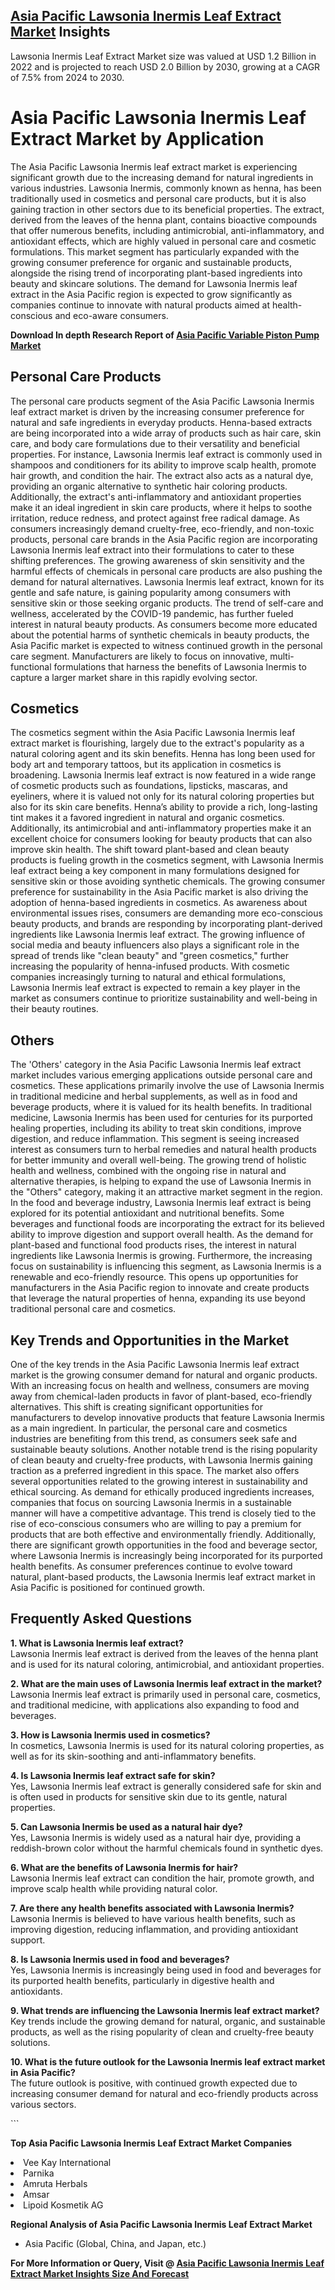 <h2><a href="https://www.verifiedmarketreports.com/download-sample/?rid=457914&amp;utm_source=Github-Feb&amp;utm_medium=225" target="_blank">Asia Pacific Lawsonia Inermis Leaf Extract Market</a> Insights</h2><p>Lawsonia Inermis Leaf Extract Market size was valued at USD 1.2 Billion in 2022 and is projected to reach USD 2.0 Billion by 2030, growing at a CAGR of 7.5% from 2024 to 2030.</p><p><h1>Asia Pacific Lawsonia Inermis Leaf Extract Market by Application</h1> <p>The Asia Pacific Lawsonia Inermis leaf extract market is experiencing significant growth due to the increasing demand for natural ingredients in various industries. Lawsonia Inermis, commonly known as henna, has been traditionally used in cosmetics and personal care products, but it is also gaining traction in other sectors due to its beneficial properties. The extract, derived from the leaves of the henna plant, contains bioactive compounds that offer numerous benefits, including antimicrobial, anti-inflammatory, and antioxidant effects, which are highly valued in personal care and cosmetic formulations. This market segment has particularly expanded with the growing consumer preference for organic and sustainable products, alongside the rising trend of incorporating plant-based ingredients into beauty and skincare solutions. The demand for Lawsonia Inermis leaf extract in the Asia Pacific region is expected to grow significantly as companies continue to innovate with natural products aimed at health-conscious and eco-aware consumers. <p><strong>Download In depth Research Report of <a href="https://www.verifiedmarketreports.com/download-sample/?rid=236118&amp;utm_source=Pulse-Dec&amp;utm_medium=225" target="_blank">Asia Pacific Variable Piston Pump Market</a></strong></p></p> <h2>Personal Care Products</h2> <p>The personal care products segment of the Asia Pacific Lawsonia Inermis leaf extract market is driven by the increasing consumer preference for natural and safe ingredients in everyday products. Henna-based extracts are being incorporated into a wide array of products such as hair care, skin care, and body care formulations due to their versatility and beneficial properties. For instance, Lawsonia Inermis leaf extract is commonly used in shampoos and conditioners for its ability to improve scalp health, promote hair growth, and condition the hair. The extract also acts as a natural dye, providing an organic alternative to synthetic hair coloring products. Additionally, the extract's anti-inflammatory and antioxidant properties make it an ideal ingredient in skin care products, where it helps to soothe irritation, reduce redness, and protect against free radical damage. As consumers increasingly demand cruelty-free, eco-friendly, and non-toxic products, personal care brands in the Asia Pacific region are incorporating Lawsonia Inermis leaf extract into their formulations to cater to these shifting preferences. The growing awareness of skin sensitivity and the harmful effects of chemicals in personal care products are also pushing the demand for natural alternatives. Lawsonia Inermis leaf extract, known for its gentle and safe nature, is gaining popularity among consumers with sensitive skin or those seeking organic products. The trend of self-care and wellness, accelerated by the COVID-19 pandemic, has further fueled interest in natural beauty products. As consumers become more educated about the potential harms of synthetic chemicals in beauty products, the Asia Pacific market is expected to witness continued growth in the personal care segment. Manufacturers are likely to focus on innovative, multi-functional formulations that harness the benefits of Lawsonia Inermis to capture a larger market share in this rapidly evolving sector. <h2>Cosmetics</h2> <p>The cosmetics segment within the Asia Pacific Lawsonia Inermis leaf extract market is flourishing, largely due to the extract's popularity as a natural coloring agent and its skin benefits. Henna has long been used for body art and temporary tattoos, but its application in cosmetics is broadening. Lawsonia Inermis leaf extract is now featured in a wide range of cosmetic products such as foundations, lipsticks, mascaras, and eyeliners, where it is valued not only for its natural coloring properties but also for its skin care benefits. Henna’s ability to provide a rich, long-lasting tint makes it a favored ingredient in natural and organic cosmetics. Additionally, its antimicrobial and anti-inflammatory properties make it an excellent choice for consumers looking for beauty products that can also improve skin health. The shift toward plant-based and clean beauty products is fueling growth in the cosmetics segment, with Lawsonia Inermis leaf extract being a key component in many formulations designed for sensitive skin or those avoiding synthetic chemicals. The growing consumer preference for sustainability in the Asia Pacific market is also driving the adoption of henna-based ingredients in cosmetics. As awareness about environmental issues rises, consumers are demanding more eco-conscious beauty products, and brands are responding by incorporating plant-derived ingredients like Lawsonia Inermis leaf extract. The growing influence of social media and beauty influencers also plays a significant role in the spread of trends like "clean beauty" and "green cosmetics," further increasing the popularity of henna-infused products. With cosmetic companies increasingly turning to natural and ethical formulations, Lawsonia Inermis leaf extract is expected to remain a key player in the market as consumers continue to prioritize sustainability and well-being in their beauty routines. <h2>Others</h2> <p>The 'Others' category in the Asia Pacific Lawsonia Inermis leaf extract market includes various emerging applications outside personal care and cosmetics. These applications primarily involve the use of Lawsonia Inermis in traditional medicine and herbal supplements, as well as in food and beverage products, where it is valued for its health benefits. In traditional medicine, Lawsonia Inermis has been used for centuries for its purported healing properties, including its ability to treat skin conditions, improve digestion, and reduce inflammation. This segment is seeing increased interest as consumers turn to herbal remedies and natural health products for better immunity and overall well-being. The growing trend of holistic health and wellness, combined with the ongoing rise in natural and alternative therapies, is helping to expand the use of Lawsonia Inermis in the "Others" category, making it an attractive market segment in the region. In the food and beverage industry, Lawsonia Inermis leaf extract is being explored for its potential antioxidant and nutritional benefits. Some beverages and functional foods are incorporating the extract for its believed ability to improve digestion and support overall health. As the demand for plant-based and functional food products rises, the interest in natural ingredients like Lawsonia Inermis is growing. Furthermore, the increasing focus on sustainability is influencing this segment, as Lawsonia Inermis is a renewable and eco-friendly resource. This opens up opportunities for manufacturers in the Asia Pacific region to innovate and create products that leverage the natural properties of henna, expanding its use beyond traditional personal care and cosmetics. <h2>Key Trends and Opportunities in the Market</h2> <p>One of the key trends in the Asia Pacific Lawsonia Inermis leaf extract market is the growing consumer demand for natural and organic products. With an increasing focus on health and wellness, consumers are moving away from chemical-laden products in favor of plant-based, eco-friendly alternatives. This shift is creating significant opportunities for manufacturers to develop innovative products that feature Lawsonia Inermis as a main ingredient. In particular, the personal care and cosmetics industries are benefiting from this trend, as consumers seek safe and sustainable beauty solutions. Another notable trend is the rising popularity of clean beauty and cruelty-free products, with Lawsonia Inermis gaining traction as a preferred ingredient in this space. The market also offers several opportunities related to the growing interest in sustainability and ethical sourcing. As demand for ethically produced ingredients increases, companies that focus on sourcing Lawsonia Inermis in a sustainable manner will have a competitive advantage. This trend is closely tied to the rise of eco-conscious consumers who are willing to pay a premium for products that are both effective and environmentally friendly. Additionally, there are significant growth opportunities in the food and beverage sector, where Lawsonia Inermis is increasingly being incorporated for its purported health benefits. As consumer preferences continue to evolve toward natural, plant-based products, the Lawsonia Inermis leaf extract market in Asia Pacific is positioned for continued growth. <h2>Frequently Asked Questions</h2> <p><strong>1. What is Lawsonia Inermis leaf extract?</strong><br>Lawsonia Inermis leaf extract is derived from the leaves of the henna plant and is used for its natural coloring, antimicrobial, and antioxidant properties.</p> <p><strong>2. What are the main uses of Lawsonia Inermis leaf extract in the market?</strong><br>Lawsonia Inermis leaf extract is primarily used in personal care, cosmetics, and traditional medicine, with applications also expanding to food and beverages.</p> <p><strong>3. How is Lawsonia Inermis used in cosmetics?</strong><br>In cosmetics, Lawsonia Inermis is used for its natural coloring properties, as well as for its skin-soothing and anti-inflammatory benefits.</p> <p><strong>4. Is Lawsonia Inermis leaf extract safe for skin?</strong><br>Yes, Lawsonia Inermis leaf extract is generally considered safe for skin and is often used in products for sensitive skin due to its gentle, natural properties.</p> <p><strong>5. Can Lawsonia Inermis be used as a natural hair dye?</strong><br>Yes, Lawsonia Inermis is widely used as a natural hair dye, providing a reddish-brown color without the harmful chemicals found in synthetic dyes.</p> <p><strong>6. What are the benefits of Lawsonia Inermis for hair?</strong><br>Lawsonia Inermis leaf extract can condition the hair, promote growth, and improve scalp health while providing natural color.</p> <p><strong>7. Are there any health benefits associated with Lawsonia Inermis?</strong><br>Lawsonia Inermis is believed to have various health benefits, such as improving digestion, reducing inflammation, and providing antioxidant support.</p> <p><strong>8. Is Lawsonia Inermis used in food and beverages?</strong><br>Yes, Lawsonia Inermis is increasingly being used in food and beverages for its purported health benefits, particularly in digestive health and antioxidants.</p> <p><strong>9. What trends are influencing the Lawsonia Inermis leaf extract market?</strong><br>Key trends include the growing demand for natural, organic, and sustainable products, as well as the rising popularity of clean and cruelty-free beauty solutions.</p> <p><strong>10. What is the future outlook for the Lawsonia Inermis leaf extract market in Asia Pacific?</strong><br>The future outlook is positive, with continued growth expected due to increasing consumer demand for natural and eco-friendly products across various sectors.</p> ```</p><p><strong>Top Asia Pacific Lawsonia Inermis Leaf Extract Market Companies</strong></p><div data-test-id=""><p><li>Vee Kay International</li><li> Parnika</li><li> Amruta Herbals</li><li> Amsar</li><li> Lipoid Kosmetik AG</li></p><div><strong>Regional Analysis of&nbsp;Asia Pacific Lawsonia Inermis Leaf Extract Market</strong></div><ul><li dir="ltr"><p dir="ltr">Asia Pacific (Global, China, and Japan, etc.)</p></li></ul><p><strong>For More Information or Query, Visit @&nbsp;</strong><strong><a href="https://www.verifiedmarketreports.com/product/lawsonia-inermis-leaf-extract-market/?utm_source=Github-Feb&amp;utm_medium=225" target="_blank">Asia Pacific Lawsonia Inermis Leaf Extract Market Insights Size And Forecast</a></strong></p></div><h2>&nbsp;</h2><div data-test-id="">&nbsp;</div>
